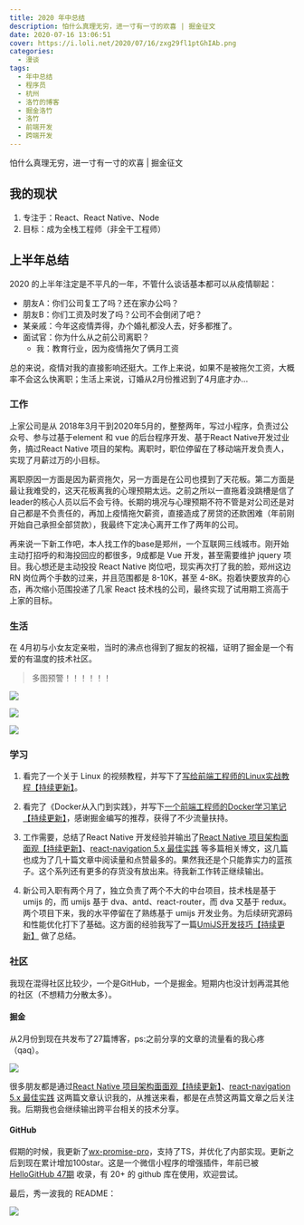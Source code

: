 ```yaml
---
title: 2020 年中总结
description: 怕什么真理无穷，进一寸有一寸的欢喜 | 掘金征文
date: 2020-07-16 13:06:51
cover: https://i.loli.net/2020/07/16/zxg29fl1ptGhIAb.png
categories:
  - 漫谈
tags:
  - 年中总结
  - 程序员
  - 杭州
  - 洛竹的博客
  - 掘金洛竹
  - 洛竹
  - 前端开发
  - 跨端开发
---
```


<ins class="adsbygoogle" style="display:block; text-align:center;"  data-ad-layout="in-article" data-ad-format="fluid" data-ad-client="ca-pub-7962287588031867" data-ad-slot="2542544532"></ins><script> (adsbygoogle = window.adsbygoogle || []).push({});</script>

怕什么真理无穷，进一寸有一寸的欢喜 | 掘金征文

## 我的现状

1. 专注于：React、React Native、Node
2. 目标：成为全栈工程师（非全干工程师）

## 上半年总结

2020 的上半年注定是不平凡的一年，不管什么谈话基本都可以从疫情聊起：

- 朋友A：你们公司复工了吗？还在家办公吗？
- 朋友B：你们工资及时发了吗？公司不会倒闭了吧？
- 某亲戚：今年这疫情弄得，办个婚礼都没人去，好多都推了。
- 面试官：你为什么从之前公司离职？
  - 我：教育行业，因为疫情拖欠了俩月工资

总的来说，疫情对我的直接影响还挺大。工作上来说，如果不是被拖欠工资，大概率不会这么快离职；生活上来说，订婚从2月份推迟到了4月底才办...

### 工作

上家公司是从 2018年3月干到2020年5月的，整整两年，写过小程序，负责过公众号、参与过基于element 和 vue 的后台程序开发、基于React Native开发过业务，搞过React Native 项目的架构。离职时，职位停留在了移动端开发负责人，实现了月薪过万的小目标。

离职原因一方面是因为薪资拖欠，另一方面是在公司也摸到了天花板。第二方面是最让我难受的，这天花板离我的心理预期太远。之前之所以一直拖着没跳槽是信了leader的核心人员以后不会亏待。长期的境况与心理预期不符不管是对公司还是对自己都是不负责任的，再加上疫情拖欠薪资，直接造成了房贷的还款困难（年前刚开始自己承担全部贷款），我最终下定决心离开工作了两年的公司。

再来说一下新工作吧，本人找工作的base是郑州，一个互联网三线城市。刚开始主动打招呼的和海投回应的都很多，9成都是 Vue 开发，甚至需要维护 jquery 项目。我心想还是主动投投 React Native 岗位吧，现实再次打了我的脸，郑州这边 RN 岗位两个手数的过来，并且范围都是 8-10K，甚至 4-8K。抱着快要放弃的心态，再次缩小范围投递了几家 React 技术栈的公司，最终实现了试用期工资高于上家的目标。

### 生活

在 4月初与小女友定亲啦，当时的沸点也得到了掘友的祝福，证明了掘金是一个有爱的有温度的技术社区。

>  多图预警！！！！！！

![](https://i.loli.net/2020/07/17/bSTtBd25R8DQgxc.jpg)

![](https://i.loli.net/2020/07/17/KTA5E8pIHlCcmYt.jpg)

![](https://i.loli.net/2020/07/17/VJE1z9hnwGLWy7S.jpg)

### 学习

1. 看完了一个关于 Linux 的视频教程，并写下了[写给前端工程师的Linux实战教程【持续更新】](https://juejin.im/post/5e81e2db518825737b4ad911)。

2. 看完了《Docker从入门到实践》，并写下[一个前端工程师的Docker学习笔记【持续更新】](https://juejin.im/post/5e839f2851882573ab44f1b4)，感谢掘金编写的推荐，获得了不少流量扶持。
3. 工作需要，总结了React Native 开发经验并输出了[React Native 项目架构面面观【持续更新】](https://juejin.im/post/5e535e0df265da576b566397)、[react-navigation 5.x 最佳实践](https://juejin.im/post/5e50f3ace51d4526ef5f8d56) 等多篇相关博文，这几篇也成为了几十篇文章中阅读量和点赞最多的。果然我还是个只能靠实力的蓝孩子。这个系列还有更多的存货没有放出来。待我新工作转正继续输出。
4. 新公司入职有两个月了，独立负责了两个不大的中台项目，技术栈是基于 umijs 的，而 umijs 基于 dva、antd、react-router，而 dva 又基于 redux。两个项目下来，我的水平停留在了熟练基于 umijs 开发业务。为后续研究源码和性能优化打下了基础。这方面的经验我写了一篇[UmiJS开发技巧【持续更新】](https://juejin.im/post/5ef1dd62f265da02981f0266) 做了总结。

### 社区

我现在混得社区比较少，一个是GitHub，一个是掘金。短期内也没计划再混其他的社区（不想精力分散太多）。

#### 掘金

从2月份到现在共发布了27篇博客，ps:之前分享的文章的流量看的我心疼（qaq）。

![](https://i.loli.net/2020/07/17/xI1Vwts5Y3EXf4C.png)

很多朋友都是通过[React Native 项目架构面面观【持续更新】](https://juejin.im/post/5e535e0df265da576b566397)、[react-navigation 5.x 最佳实践](https://juejin.im/post/5e50f3ace51d4526ef5f8d56) 这两篇文章认识我的，从推送来看，都是在点赞这两篇文章之后关注我。后期我也会继续输出跨平台相关的技术分享。

#### GitHub

假期的时候，我更新了[wx-promise-pro](https://github.com/youngjuning/wx-promise-pro)，支持了TS，并优化了内部实现。更新之后到现在累计增加100star。这是一个微信小程序的增强插件，年前已被 [HelloGitHub 47期](https://hellogithub.com/periodical/volume/47/#wx-promise-pro) 收录，有 20+ 的 github 库在使用，欢迎尝试。

最后，秀一波我的 README：

![](https://i.loli.net/2020/07/17/jkGrLHhA8lP57Bx.png)
